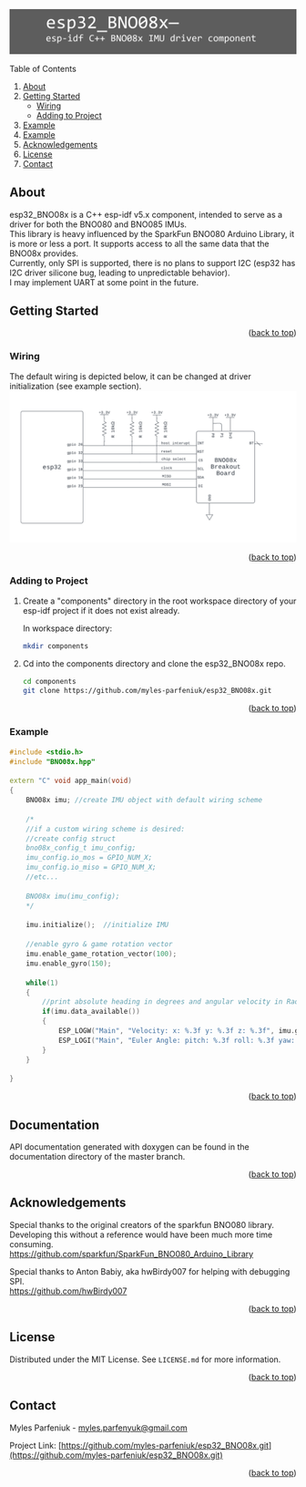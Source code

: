 ![image](esp32_BNO08x_banner.png)
<summary>Table of Contents</summary>
<ol>
<li>
    <a href="#about">About</a>
</li>
<li>
    <a href="#getting-started">Getting Started</a>
    <ul>
    <li><a href="#wiring">Wiring</a></li>
    <li><a href="#adding-to-project">Adding to Project</a></li>
    </ul>
</li>
<li><a href="#example">Example</a></li>
<li><a href="#documentation">Example</a></li>
<li><a href="#acknowledgements">Acknowledgements</a></li>  <!-- Added this line -->
<li><a href="#license">License</a></li>
<li><a href="#contact">Contact</a></li>
</ol>

<!-- ABOUT -->
## About

esp32_BNO08x is a C++ esp-idf v5.x component, intended to serve as a driver for both the BNO080 and BNO085 IMUs.  
This library is heavy influenced by the  SparkFun BNO080 Arduino Library, it is more or less a port. It supports access to all the same data that the BNO08x provides.    
Currently, only SPI is supported, there is no plans to support I2C (esp32 has I2C driver silicone bug, leading to unpredictable behavior).   
I may implement UART at some point in the future.

## Getting Started
<p align="right">(<a href="#readme-top">back to top</a>)</p>

### Wiring
The default wiring is depicted below, it can be changed at driver initialization (see example section).
![image](esp32_BNO08x_wiring.png)
<p align="right">(<a href="#readme-top">back to top</a>)</p>

### Adding to Project
1. Create a "components" directory in the root workspace directory of your esp-idf project if it does not exist already.  

   In workspace directory:     
   ```sh
   mkdir components
   ```


2. Cd into the components directory and clone the esp32_BNO08x repo.

   ```sh
   cd components
   git clone https://github.com/myles-parfeniuk/esp32_BNO08x.git
   ```
<p align="right">(<a href="#readme-top">back to top</a>)</p>

### Example
```cpp  
#include <stdio.h>
#include "BNO08x.hpp"

extern "C" void app_main(void)
{
    BNO08x imu; //create IMU object with default wiring scheme

    /*
    //if a custom wiring scheme is desired:
    //create config struct
    bno08x_config_t imu_config; 
    imu_config.io_mos = GPIO_NUM_X;
    imu_config.io_miso = GPIO_NUM_X;
    //etc...

    BNO08x imu(imu_config);
    */

    imu.initialize();  //initialize IMU

    //enable gyro & game rotation vector
    imu.enable_game_rotation_vector(100);
    imu.enable_gyro(150);

    while(1)
    {
        //print absolute heading in degrees and angular velocity in Rad/s
        if(imu.data_available())
        {
            ESP_LOGW("Main", "Velocity: x: %.3f y: %.3f z: %.3f", imu.get_gyro_calibrated_velocity_X(), imu.get_gyro_calibrated_velocity_Y(), imu.get_gyro_calibrated_velocity_Z());
            ESP_LOGI("Main", "Euler Angle: pitch: %.3f roll: %.3f yaw: %.3f", imu.get_pitch_deg(), imu.get_roll_deg(), imu.get_yaw_deg());
        }
    }

}
```
<p align="right">(<a href="#readme-top">back to top</a>)</p>

## Documentation
API documentation generated with doxygen can be found in the documentation directory of the master branch.  
<p align="right">(<a href="#readme-top">back to top</a>)</p>

## Acknowledgements

Special thanks to the original creators of the sparkfun BNO080 library. Developing this without a reference would have been much more time consuming.  
https://github.com/sparkfun/SparkFun_BNO080_Arduino_Library  

Special thanks to Anton Babiy, aka hwBirdy007 for helping with debugging SPI.   
https://github.com/hwBirdy007  

<p align="right">(<a href="#readme-top">back to top</a>)</p>

## License

Distributed under the MIT License. See `LICENSE.md` for more information.
<p align="right">(<a href="#readme-top">back to top</a>)</p>

## Contact

Myles Parfeniuk - myles.parfenyuk@gmail.com

Project Link: [https://github.com/myles-parfeniuk/esp32_BNO08x.git](https://github.com/myles-parfeniuk/esp32_BNO08x.git)
<p align="right">(<a href="#readme-top">back to top</a>)</p>